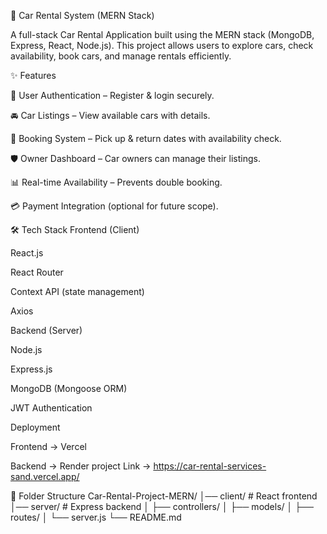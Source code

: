 🚗 Car Rental System (MERN Stack)

A full-stack Car Rental Application built using the MERN stack (MongoDB, Express, React, Node.js).
This project allows users to explore cars, check availability, book cars, and manage rentals efficiently.

✨ Features

🔑 User Authentication – Register & login securely.

🚘 Car Listings – View available cars with details.

📅 Booking System – Pick up & return dates with availability check.

🛡 Owner Dashboard – Car owners can manage their listings.

📊 Real-time Availability – Prevents double booking.

💳 Payment Integration (optional for future scope).

🛠 Tech Stack
Frontend (Client)

React.js

React Router

 Context API (state management)

Axios

Backend (Server)

Node.js

Express.js

MongoDB (Mongoose ORM)

JWT Authentication

Deployment

Frontend → Vercel

Backend → Render 
project Link -> https://car-rental-services-sand.vercel.app/

📂 Folder Structure
Car-Rental-Project-MERN/
│── client/         # React frontend
│── server/         # Express backend
│   ├── controllers/
│   ├── models/
│   ├── routes/
│   └── server.js
└── README.md
